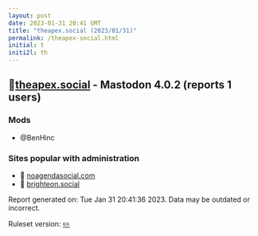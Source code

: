 ```yaml
---
layout: post
date: 2023-01-31 20:41 GMT
title: "theapex.social (2023/01/31)"
permalink: /theapex-social.html
initial: t
initi2l: th
---
```


## 🐘[theapex.social](https://theapex.social) - Mastodon 4.0.2 (reports 1 users)

### Mods
 * @BenHinc

### Sites popular with administration

* 🐘 [noagendasocial.com](/noagendasocial-com.html)
* 🐘 [brighteon.social](/brighteon-social.html)

Report generated on: Tue Jan 31 20:41:36 2023. Data may be outdated or incorrect.

Ruleset version: [✏️](/version-pencil)
